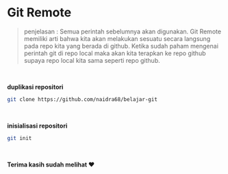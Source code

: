 # Git Remote

> penjelasan : Semua perintah sebelumnya akan digunakan. Git Remote memiliki arti bahwa kita akan melakukan sesuatu secara langsung pada repo kita yang berada di github. Ketika sudah paham mengenai perintah git di repo local maka akan kita terapkan ke repo github supaya repo local kita sama seperti repo github.

<br>

**duplikasi repositori**
```bash
git clone https://github.com/naidra68/belajar-git
```

<br>

**inisialisasi repositori**
```bash
git init
```

<br>

**Terima kasih sudah melihat :heart:**